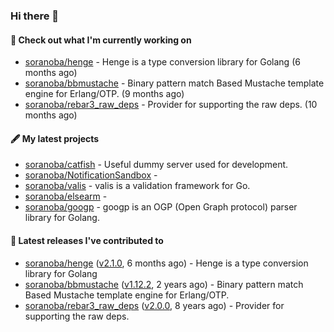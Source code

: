 ### Hi there 👋

#### 👷  Check out what I'm currently working on

- [soranoba/henge](https://github.com/soranoba/henge) - Henge is a type conversion library for Golang (6 months ago)
- [soranoba/bbmustache](https://github.com/soranoba/bbmustache) - Binary pattern match Based Mustache template engine for Erlang/OTP. (9 months ago)
- [soranoba/rebar3_raw_deps](https://github.com/soranoba/rebar3_raw_deps) - Provider for supporting the raw deps. (10 months ago)

#### 🖋️  My latest projects

- [soranoba/catfish](https://github.com/soranoba/catfish) - Useful dummy server used for development.
- [soranoba/NotificationSandbox](https://github.com/soranoba/NotificationSandbox) - 
- [soranoba/valis](https://github.com/soranoba/valis) - valis is a validation framework for Go.
- [soranoba/elsearm](https://github.com/soranoba/elsearm) - 
- [soranoba/googp](https://github.com/soranoba/googp) - googp is an OGP (Open Graph protocol) parser library for Golang.

#### 🚀  Latest releases I've contributed to

- [soranoba/henge](https://github.com/soranoba/henge) ([v2.1.0](https://github.com/soranoba/henge/releases/tag/v2.1.0), 6 months ago) - Henge is a type conversion library for Golang
- [soranoba/bbmustache](https://github.com/soranoba/bbmustache) ([v1.12.2](https://github.com/soranoba/bbmustache/releases/tag/v1.12.2), 2 years ago) - Binary pattern match Based Mustache template engine for Erlang/OTP.
- [soranoba/rebar3_raw_deps](https://github.com/soranoba/rebar3_raw_deps) ([v2.0.0](https://github.com/soranoba/rebar3_raw_deps/releases/tag/v2.0.0), 8 years ago) - Provider for supporting the raw deps.
